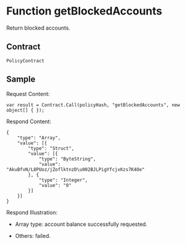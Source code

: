 # Function getBlockedAccounts

Return blocked accounts.

## Contract

	PolicyContract

## Sample

Request Content:

```
var result = Contract.Call(policyHash, "getBlockedAccounts", new object[] { });
```

Respond Content:

```
{
	"type": "Array",
	"value": [{
		"type": "Struct",
		"value": [{
			"type": "ByteString",
			"value": "AkuBfvN/L8PUoz/jZoflktnzD\u002BJLPigYfcjxKzs7K4Oe"
		}, {
			"type": "Integer",
			"value": "0"
		}]
	}]
}
```

Respond Illustration:

- Array type: account balance successfully requested.

- Others: failed.
